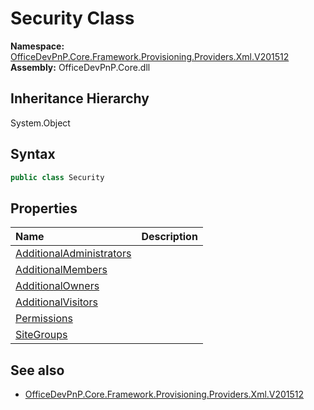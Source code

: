 # Security Class
  

**Namespace:** [OfficeDevPnP.Core.Framework.Provisioning.Providers.Xml.V201512](OfficeDevPnP.Core.Framework.Provisioning.Providers.Xml.V201512.md)  
**Assembly:** OfficeDevPnP.Core.dll  
## Inheritance Hierarchy
System.Object  
## Syntax
```C#
public class Security
```
## Properties
|**Name**|**Description**|
|:-----|:-----|
| [AdditionalAdministrators](OfficeDevPnP.Core.Framework.Provisioning.Providers.Xml.V201512.Security.AdditionalAdministrators.md) | 
| [AdditionalMembers](OfficeDevPnP.Core.Framework.Provisioning.Providers.Xml.V201512.Security.AdditionalMembers.md) | 
| [AdditionalOwners](OfficeDevPnP.Core.Framework.Provisioning.Providers.Xml.V201512.Security.AdditionalOwners.md) | 
| [AdditionalVisitors](OfficeDevPnP.Core.Framework.Provisioning.Providers.Xml.V201512.Security.AdditionalVisitors.md) | 
| [Permissions](OfficeDevPnP.Core.Framework.Provisioning.Providers.Xml.V201512.Security.Permissions.md) | 
| [SiteGroups](OfficeDevPnP.Core.Framework.Provisioning.Providers.Xml.V201512.Security.SiteGroups.md) | 
## See also
- [OfficeDevPnP.Core.Framework.Provisioning.Providers.Xml.V201512](OfficeDevPnP.Core.Framework.Provisioning.Providers.Xml.V201512.md)

